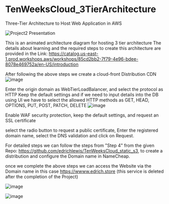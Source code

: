 # TenWeeksCloud_3TierArchitecture
Three-Tier Architecture to Host Web Application in AWS

![Project2 Presentation](https://github.com/edrichlewis/TenWeeksCloud_3TierArchitecture/assets/105597780/babd4108-e5cb-43be-8215-f64d2d5b058c)


This is an animated architecture diagram for hosting 3 tier architecture
The details about learning and the required steps to create this architecture are provided in the Link: https://catalog.us-east-1.prod.workshops.aws/workshops/85cd2bb2-7f79-4e96-bdee-8078e469752a/en-US/introduction

After following the above steps we create a cloud-front Distribution CDN
![image](https://github.com/edrichlewis/TenWeeksCloud_3TierArchitecture/assets/105597780/b0e9721f-40dc-4e39-b6cb-58a0ca7c6902)

Enter the origin domain as WebTierLoadBalancer, and select the protocol as HTTP
Keep the default settings and if we need to input details into the DB using UI we have to select the allowed HTTP methods as GET, HEAD, OPTIONS, PUT, POST, PATCH, DELETE 
![image](https://github.com/edrichlewis/TenWeeksCloud_3TierArchitecture/assets/105597780/77670a36-f76b-4bf1-a4ea-c08dfd08645b)

Enable WAF security protection, keep the default settings, and request an SSL certificate 

select the radio button to request a public certificate, Enter the registered domain name, select the DNS validation and click on Request.

For detailed steps we can follow the steps from "Step 4" from the given Repo: https://github.com/edrichlewis/TenWeeksCloud_static_s3, to create a distribution and configure the Domain name in NameCheap.

once we complete the above steps we can access the Website via the Domain name in this case https://wwww.edrich.store  (this service is deleted after the completion of the Project)

![image](https://github.com/edrichlewis/TenWeeksCloud_3TierArchitecture/assets/105597780/0c515528-2587-45ce-8591-2931a022f7c4)

![image](https://github.com/edrichlewis/TenWeeksCloud_3TierArchitecture/assets/105597780/88bd5fee-9512-46d4-837c-e1ad08907739)

